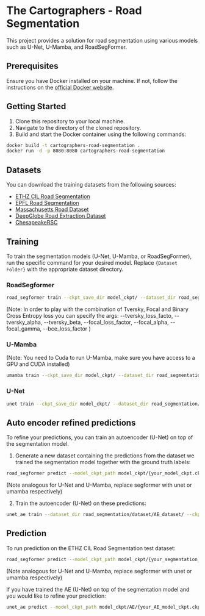# The Cartographers - Road Segmentation

This project provides a solution for road segmentation using various models such as U-Net, U-Mamba, and RoadSegFormer.

## Prerequisites

Ensure you have Docker installed on your machine. If not, follow the instructions on the [official Docker website](https://docs.docker.com/get-docker/).

## Getting Started

1. Clone this repository to your local machine.
2. Navigate to the directory of the cloned repository.
3. Build and start the Docker container using the following commands:

```bash
docker build -t cartographers-road-segmentation .
docker run -d -p 8080:8080 cartographers-road-segmentation
```

## Datasets

You can download the training datasets from the following sources:

- [ETHZ CIL Road Segmentation](https://www.kaggle.com/competitions/ethz-cil-road-segmentation-2024/data)
- [EPFL Road Segmentation](https://www.aicrowd.com/challenges/epfl-ml-road-segmentation#dataset)
- [Massachusetts Road Dataset](https://www.kaggle.com/datasets/balraj98/massachusetts-roads-dataset)
- [DeepGlobe Road Extraction Dataset](https://www.kaggle.com/datasets/balraj98/deepglobe-road-extraction-dataset)
- [ChesapeakeRSC](https://huggingface.co/datasets/torchgeo/ChesapeakeRSC/tree/main)

## Training

To train the segmentation models (U-Net, U-Mamba, or RoadSegFormer), run the specific command for your desired model. Replace `{Dataset Folder}` with the appropriate dataset directory.

### RoadSegformer

```bash
road_segformer train --ckpt_save_dir model_ckpt/ --dataset_dir road_segmentation/dataset/{ETHZ CIL Road Segmentation Folder}  --epfl_dataset_dir road_segmentation/dataset/{EPFL Road Segmentation Folder} --deepglobe_dataset_dir road_segmentation/dataset/{DeepGlobe Folder} --chesa_dataset_dir road_segmentation/dataset/{ChesapeakeRSC Folder} --mass_dataset_dir road_segmentation/dataset/{Massachusetts Road Dataset folder}
```

(Note: In order to play with the combination of Tversky, Focal and Binary Cross Entropy loss you can specify the args: --tversky_loss_facto, --tversky_alpha, --tversky_beta, --focal_loss_factor, --focal_alpha, --focal_gamma, --bce_loss_factor )

### U-Mamba

(Note: You need to Cuda to run U-Mamba, make sure you have access to a GPU and CUDA installed)

```bash
umamba train --ckpt_save_dir model_ckpt/ --dataset_dir road_segmentation/dataset/{ETHZ CIL Road Segmentation Folder}  --epfl_dataset_dir road_segmentation/dataset/{EPFL Road Segmentation Folder} --deepglobe_dataset_dir road_segmentation/dataset/{DeepGlobe Folder} --chesa_dataset_dir road_segmentation/dataset/{ChesapeakeRSC Folder} --mass_dataset_dir road_segmentation/dataset/{Massachusetts Road Dataset folder}
```

### U-Net

```bash
unet train --ckpt_save_dir model_ckpt/ --dataset_dir road_segmentation/dataset/{ETHZ CIL Road Segmentation Folder}  --epfl_dataset_dir road_segmentation/dataset/{EPFL Road Segmentation Folder} --deepglobe_dataset_dir road_segmentation/dataset/{DeepGlobe Folder} --chesa_dataset_dir road_segmentation/dataset/{ChesapeakeRSC Folder} --mass_dataset_dir road_segmentation/dataset/{Massachusetts Road Dataset folder}
```

## Auto encoder refined predictions

To refine your predictions, you can train an autoencoder (U-Net) on top of the segmentation model.

1. Generate a new dataset containing the predictions from the dataset we trained the segmentation model together with the ground truth labels:

```bash
road_segformer predict --model_ckpt_path model_ckpt/{your_model_ckpt.ckpt} --ethz_input_dir road_segmentation/dataset/{ETHZ CIL Road Segmentation Folder}  --epfl_dataset_dir road_segmentation/dataset/{EPFL Road Segmentation Folder} --deepglobe_dataset_dir road_segmentation/dataset/{DeepGlobe Folder} --chesa_dataset_dir road_segmentation/dataset/{ChesapeakeRSC Folder} --mass_dataset_dir road_segmentation/dataset/{Massachusetts Road Dataset folder} --prediction_output_dir road_segmentation/dataset/AE_dataset/ --create_autoencoder_dataset True
```

(Note analogous for U-Net and U-Mamba, replace segformer with unet or umamba respectively)

2. Train the autoencoder (U-Net) on these predictions:

```bash
unet_ae train --dataset_dir road_segmentation/dataset/AE_dataset/ --ckpt_save_dir model_ckpt/AE
```

## Prediction

To run prediction on the ETHZ CIL Road Segmentation test dataset:

```bash
road_segformer predict --model_ckpt_path model_ckpt/{your_segmentation_model_ckpt.ckpt}  --ethz_input_dir road_segmentation/dataset/{ETHZ CIL Road Segmentation Folder}/test --prediction_output_dir predictions
```

(Note analogous for U-Net and U-Mamba, replace segformer with unet or umamba respectively)

If you have trained the AE (U-Net) on top of the segmentation model and you would like to refine your prediction:

```bash
unet_ae predict --model_ckpt_path model_ckpt/AE/{your_AE_model_ckpt.ckpt} --input_dir predictions --prediction_output_dir AE_predictions
```
